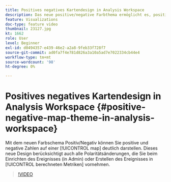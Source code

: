 ```yaml
---
title: Positives negatives Kartendesign in Analysis Workspace
description: Das neue positive/negative Farbthema ermöglicht es, positive und negative Zahlen auf einer Karte deutlich darzustellen. Dieses neue Design berücksichtigt auch alle Polaritätsänderungen, die Sie beim Einrichten des Ereignisses (in Admin) oder Erstellen in berechneten Metriken vornehmen.
feature: Visualizations
doc-type: feature video
thumbnail: 23127.jpg
kt: 1662
role: User
level: Beginner
exl-id: d0494357-e439-46e2-a2a8-9feb33f728f7
source-git-commit: ad0fa7f4e781d826a3a10a5ad7e7022334cb44e4
workflow-type: tm+mt
source-wordcount: '98'
ht-degree: 0%

---
```


# Positives negatives Kartendesign in Analysis Workspace {#positive-negative-map-theme-in-analysis-workspace}

Mit dem neuen Farbschema Positiv/Negativ können Sie positive und negative Zahlen auf einer [!UICONTROL map] deutlich darstellen. Dieses neue Design berücksichtigt auch alle Polaritätsänderungen, die Sie beim Einrichten des Ereignisses (in Admin) oder Erstellen des Ereignisses in [!UICONTROL berechneten Metriken] vornehmen.

>[!VIDEO](https://video.tv.adobe.com/v/23127/?quality=12)
